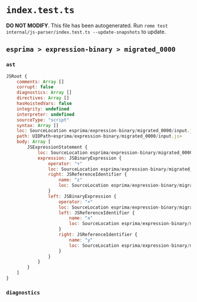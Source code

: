 # `index.test.ts`

**DO NOT MODIFY**. This file has been autogenerated. Run `rome test internal/js-parser/index.test.ts --update-snapshots` to update.

## `esprima > expression-binary > migrated_0000`

### `ast`

```javascript
JSRoot {
	comments: Array []
	corrupt: false
	diagnostics: Array []
	directives: Array []
	hasHoistedVars: false
	integrity: undefined
	interpreter: undefined
	sourceType: "script"
	syntax: Array []
	loc: SourceLocation esprima/expression-binary/migrated_0000/input.js 1:0-2:0
	path: UIDPath<esprima/expression-binary/migrated_0000/input.js>
	body: Array [
		JSExpressionStatement {
			loc: SourceLocation esprima/expression-binary/migrated_0000/input.js 1:0-1:9
			expression: JSBinaryExpression {
				operator: "+"
				loc: SourceLocation esprima/expression-binary/migrated_0000/input.js 1:0-1:9
				right: JSReferenceIdentifier {
					name: "z"
					loc: SourceLocation esprima/expression-binary/migrated_0000/input.js 1:8-1:9 (z)
				}
				left: JSBinaryExpression {
					operator: "+"
					loc: SourceLocation esprima/expression-binary/migrated_0000/input.js 1:0-1:5
					left: JSReferenceIdentifier {
						name: "x"
						loc: SourceLocation esprima/expression-binary/migrated_0000/input.js 1:0-1:1 (x)
					}
					right: JSReferenceIdentifier {
						name: "y"
						loc: SourceLocation esprima/expression-binary/migrated_0000/input.js 1:4-1:5 (y)
					}
				}
			}
		}
	]
}
```

### `diagnostics`

```

```
